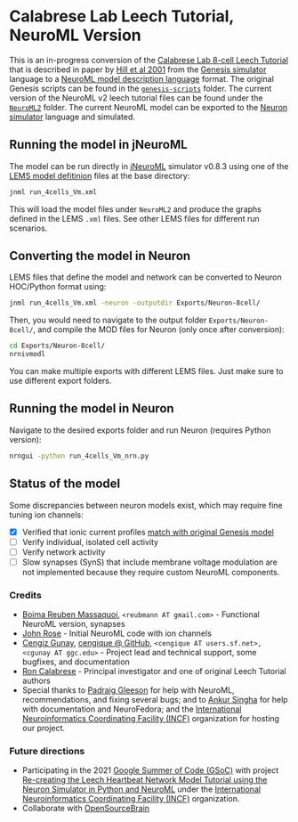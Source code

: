 # Calabrese Lab Leech Tutorial, NeuroML Version #

This is an in-progress conversion of the
[Calabrese Lab 8-cell Leech Tutorial](http://www.biology.emory.edu/research/Calabrese/INTRO/INDEX.HTML) that
is described in paper by
[Hill et al 2001](http://www.biology.emory.edu/research/Calabrese/papers/Hill%20et%20al%202001%20J%20Compu%20Neuro.pdf) from the [Genesis simulator](http://genesis-sim.org/GENESIS) language to
a [NeuroML model description language](https://www.neuroml.org/home)
format. The original Genesis scripts can be found in the [`genesis-scripts`](genesis-scripts/) folder. 
The current version of the NeuroML v2 leech tutorial files can
be found under the [`NeuroML2`](NeuroML2/) folder. The current NeuroML
model can be exported to the [Neuron simulator](https://www.neuron.yale.edu) language and simulated.

## Running the model in jNeuroML

The model can be run directly
in [jNeuroML](https://github.com/NeuroML/jNeuroML) simulator v0.8.3
using one of the [LEMS model defitinion](http://lems.github.io/LEMS/)
files at the base directory:

```bash
jnml run_4cells_Vm.xml
```

This will load the model files under `NeuroML2` and produce the graphs
defined in the LEMS `.xml` files. See other LEMS files for different
run scenarios.

## Converting the model in Neuron

LEMS files that define the model and network can be converted to
Neuron HOC/Python format using:

```bash
jnml run_4cells_Vm.xml -neuron -outputdir Exports/Neuron-8cell/
```

Then, you would need to navigate to the output folder
`Exports/Neuron-8cell/`, and compile the MOD files for Neuron (only
once after conversion):

```bash
cd Exports/Neuron-8cell/
nrnivmodl
```

You can make multiple exports with different LEMS files. Just make
sure to use different export folders.

## Running the model in Neuron

Navigate to the desired exports folder and run Neuron (requires Python
version):

```bash
nrngui -python run_4cells_Vm_nrn.py
```

## Status of the model

Some discrepancies between neuron models exist, which may require fine tuning ion channels:

- [x] Verified that ionic current profiles [match with original Genesis model](NeuroML2/channel_graph_data/README.md)
- [ ] Verify individual, isolated cell activity
- [ ] Verify network activity
- [ ] Slow synapses (SynS) that include membrane voltage modulation are
  not implemented because they require custom NeuroML components.

### Credits

- [Boima Reuben Massaquoi](https://www.linkedin.com/in/b-m-19099/), `<reubmann AT gmail.com>` - Functional NeuroML version, synapses
- [John Rose](https://www.linkedin.com/in/john-rose-42007612b/) - Initial NeuroML code with ion channels
- [Cengiz Gunay](https://www.linkedin.com/in/cengiz-gunay-5010a89/), [cengique @ GitHub](https://github.com/cengique), `<cengique AT users.sf.net>, <cgunay AT ggc.edu>` - Project lead and technical support, some bugfixes, and documentation
- [Ron Calabrese](http://www.biology.emory.edu/index.cfm?faculty=20) - Principal investigator and one of original Leech Tutorial authors
- Special thanks
  to [Padraig Gleeson](http://www.opensourcebrain.org/users/4) for
  help with NeuroML, recommendations, and fixing several bugs; and
  to [Ankur Singha](https://www.opensourcebrain.org/users/434) for
  help with documentation and NeuroFedora; and the [International Neuroinformatics Coordinating Facility (INCF)](https://summerofcode.withgoogle.com) organization for hosting our project.


### Future directions

* Participating in the
  2021 [Google Summer of Code (GSoC)](https://summerofcode.withgoogle.com)
  with project
  [Re-creating the Leech Heartbeat Network Model Tutorial using the Neuron Simulator in Python and NeuroML](https://summerofcode.withgoogle.com/projects/#6589927334084608) under the [International Neuroinformatics Coordinating Facility (INCF)](https://summerofcode.withgoogle.com) organization.
* Collaborate with [OpenSourceBrain](http://opensourcebrain.org)

